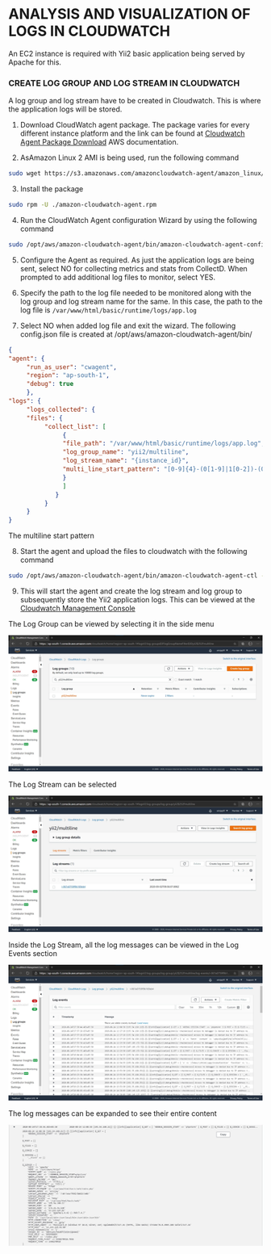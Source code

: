 # ANALYSIS AND VISUALIZATION OF LOGS IN CLOUDWATCH

An EC2 instance is required with Yii2 basic application being served by Apache for this.

### CREATE LOG GROUP AND LOG STREAM IN CLOUDWATCH
A log group and log stream have to be created in Cloudwatch. This is where the application logs will be stored.

1. Download CloudWatch agent package. The package varies for every different instance platform and the link can be found at [Cloudwatch Agent Package Download](https://docs.aws.amazon.com/AmazonCloudWatch/latest/monitoring/download-cloudwatch-agent-commandline.html) AWS documentation.

2. AsAmazon Linux 2 AMI is being used, run the following command
```bash
sudo wget https://s3.amazonaws.com/amazoncloudwatch-agent/amazon_linux/amd64/latest/amazon-cloudwatch-agent.rpm
```

3. Install the package
```bash
sudo rpm -U ./amazon-cloudwatch-agent.rpm
```

4. Run the CloudWatch Agent configuration Wizard by using the following command 
```bash
sudo /opt/aws/amazon-cloudwatch-agent/bin/amazon-cloudwatch-agent-config-wizard
```

5. Configure the Agent as required. As just the application logs are being sent, select NO for collecting metrics and stats from CollectD. When prompted to add additional log files to monitor, select YES.

6. Specify the path to the log file needed to be monitored along with the log group and log stream name for the same. In this case, the path to the log file is `/var/www/html/basic/runtime/logs/app.log`

7. Select NO when added log file and exit the wizard. The following config.json file is created at /opt/aws/amazon-cloudwatch-agent/bin/
```json
{
"agent": {
     "run_as_user": "cwagent",
     "region": "ap-south-1",
     "debug": true
     },
"logs": {
     "logs_collected": {
     "files": {
          "collect_list": [
               {
               "file_path": "/var/www/html/basic/runtime/logs/app.log",
               "log_group_name": "yii2/multiline",
               "log_stream_name": "{instance_id}",
               "multi_line_start_pattern": "[0-9]{4}-(0[1-9]|1[0-2])-(0[1-9]|[1-2][0-9]|3[0-1]) (2[0-3]|[01][0-9]):[0-5][0-9]"
               }
               ]
             }
          }
     }
}
```
The multiline start pattern 

8. Start the agent and upload the files to cloudwatch with the following command
```bash
sudo /opt/aws/amazon-cloudwatch-agent/bin/amazon-cloudwatch-agent-ctl -a fetch-config -m ec2 -c file:/opt/aws/amazon-cloudwatch-agent/bin/config.json -s
```

9. This will start the agent and create the log stream and log group to subsequently store the Yii2 application logs. This can be viewed at the [Cloudwatch Management Console](https://ap-south-1.console.aws.amazon.com/cloudwatch/home)

The Log Group can be viewed by selecting it in the side menu

![Log Groups](/screenshots/Log%20Groups.jpg)

The Log Stream can be selected

![Log Streams](/screenshots/Log%20Streams.jpg)

Inside the Log Stream, all the log messages can be viewed in the Log Events section

![Log Events](/screenshots/Log%20Events.jpg)

The log messages can be expanded to see their entire content

![Log Messages](/screenshots/Cloudwatch%20Log%20Message.jpg)

